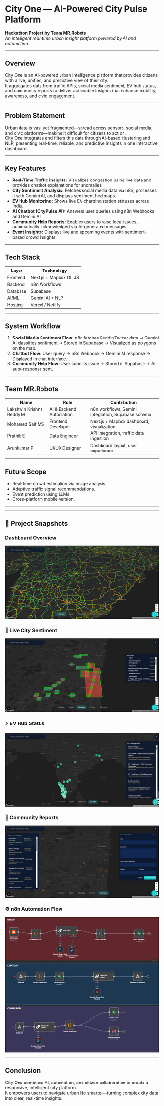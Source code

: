 # City One — AI-Powered City Pulse Platform  

**Hackathon Project by Team MR.Robots**  
_An intelligent real-time urban insight platform powered by AI and automation._

---

## Overview

City One is an AI-powered urban intelligence platform that provides citizens with a live, unified, and predictive view of their city.  
It aggregates data from traffic APIs, social media sentiment, EV hub status, and community reports to deliver actionable insights that enhance mobility, awareness, and civic engagement.

---

## Problem Statement

Urban data is vast yet fragmented—spread across sensors, social media, and civic platforms—making it difficult for citizens to act on.  
City One integrates and filters this data through AI-based clustering and NLP, presenting real-time, reliable, and predictive insights in one interactive dashboard.

---

## Key Features

- **Real-Time Traffic Insights:** Visualizes congestion using live data and provides chatbot explanations for anomalies.  
- **City Sentiment Analysis:** Fetches social media data via n8n, processes it with Gemini AI, and displays sentiment heatmaps.  
- **EV Hub Monitoring:** Shows live EV charging station statuses across India.  
- **AI Chatbot (CityPulse AI):** Answers user queries using n8n Webhooks and Gemini AI.  
- **Community Help Reports:** Enables users to raise local issues, automatically acknowledged via AI-generated messages.  
- **Event Insights:** Displays live and upcoming events with sentiment-based crowd insights.

---

## Tech Stack

| Layer | Technology |
|--------|-------------|
| Frontend | Next.js + Mapbox GL JS |
| Backend | n8n Workflows |
| Database | Supabase |
| AI/ML | Gemini AI + NLP |
| Hosting | Vercel / Netlify |

---

## System Workflow

1. **Social Media Sentiment Flow:** n8n fetches Reddit/Twitter data → Gemini AI classifies sentiment → Stored in Supabase → Visualized as polygons on the map.  
2. **Chatbot Flow:** User query → n8n Webhook → Gemini AI response → Displayed in chat interface.  
3. **Community Help Flow:** User submits issue → Stored in Supabase → AI auto-response sent.

---

## Team MR.Robots

| Name | Role | Contribution |
|------|------|---------------|
| Lakshwin Krishna Reddy M | AI & Backend Automation | n8n workflows, Gemini integration, Supabase schema |
| Mohamed Saif MS | Frontend Developer | Next.js + Mapbox dashboard, visualization |
| Prathik E | Data Engineer | API integration, traffic data ingestion |
| Arunkumar P | UI/UX Designer | Dashboard layout, user experience |

---

## Future Scope
- Real-time crowd estimation via image analysis.  
- Adaptive traffic signal recommendations.  
- Event prediction using LLMs.  
- Cross-platform mobile version.

---

---

## 📸 Project Snapshots

###  Dashboard Overview
![City One Dashboard](./CO_OUT-2.png)

### 💬 Live City Sentiment
![City Sentiment Analysis](./CO_OUT-3.png)

### ⚡ EV Hub Status
![EV Hubs](./CO_OUT-4.png)

### 🧭 Community Reports
![Community Reports](./CO_OUT-5.png)

### ⚙️ n8n Automation Flow
![n8n Workflow](./CO_OUT-1.png)


---

## Conclusion

City One combines AI, automation, and citizen collaboration to create a responsive, intelligent city platform.  
It empowers users to navigate urban life smarter—turning complex city data into clear, real-time insights.
